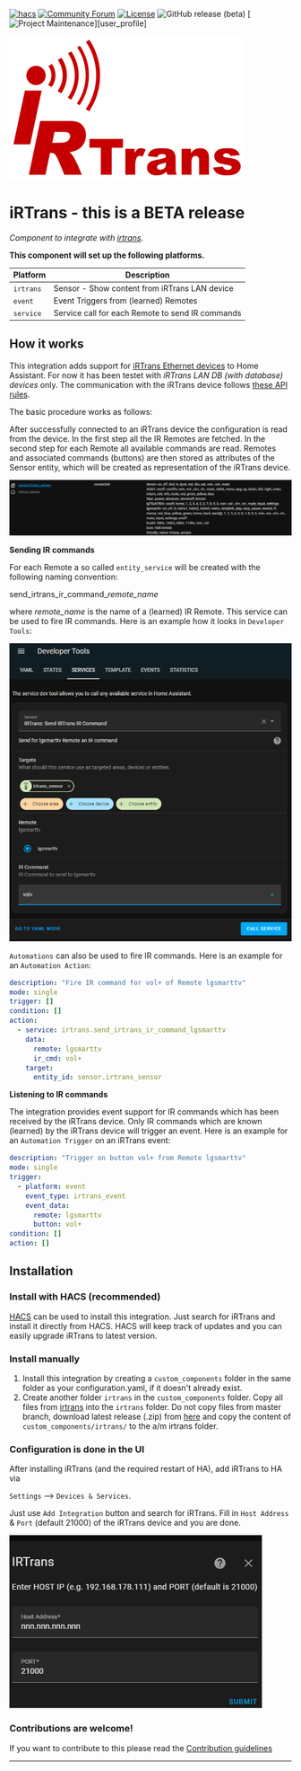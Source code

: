 [![hacs][hacsbadge]][hacs]
[![Community Forum][forum-shield]][forum]
[![License][license-shield]](LICENSE)
![GitHub release (beta)][beta-shield]
[![Project Maintenance][maintenance-shield]][user_profile]

![irtrans](/custom_components/irtrans/images/logo.png)

# iRTrans - this is a BETA release
_Component to integrate with [irtrans](http://www.irtrans.de/en/shop/lan.php)._

**This component will set up the following platforms.**

Platform | Description
-- | --
`irtrans` | Sensor - Show content from iRTrans LAN device
`event`  | Event Triggers from (learned) Remotes
`service` | Service call for each Remote to send IR commands

## How it works
This integration adds support for [iRTrans Ethernet devices](http://www.irtrans.de/en/shop/lan.php) to Home Assistant. For now it has been testet with *iRTrans LAN DB (with database) devices* only. The communication with the iRTrans device follows [these API rules](https://www.irtrans.de/download/Docs/iRTrans%20TCP%20ASCII%20Interface_EN.pdf).

The basic procedure works as follows:

After successfully connected to an iRTrans device the configuration is read from the device. In the first step all the IR Remotes are fetched. In the second step for each Remote all available commands are read. Remotes and associated commands (buttons) are then stored as attributes of the Sensor entity, which will be created as representation of the iRTrans device.

![irtrans_sensor](/custom_components/irtrans/images/irtrans_sensor.png)

**Sending IR commands**

For each Remote a so called `entity_service` will be created with the following naming convention:

send_irtrans_ir_command_*remote_name*

where *remote_name* is the name of a (learned) IR Remote.
This service can be used to fire IR commands. Here is an example how it looks in `Developer Tools`:

![Developer Tools](/custom_components/irtrans/images/devtools_example.png)

`Automations` can also be used to fire IR commands. Here is an example for an `Automation Action`:

```yaml
description: "Fire IR command for vol+ of Remote lgsmarttv"
mode: single
trigger: []
condition: []
action:
  - service: irtrans.send_irtrans_ir_command_lgsmarttv
    data:
      remote: lgsmarttv
      ir_cmd: vol+
    target:
      entity_id: sensor.irtrans_sensor
```

**Listening to IR commands**

The integration provides event support for IR commands which has been received by the iRTrans device.
Only IR commands which are known (learned) by the iRTrans device will trigger an event.
Here is an example for an `Automation Trigger` on an iRTrans event:

```yaml
description: "Trigger on button vol+ from Remote lgsmarttv"
mode: single
trigger:
  - platform: event
    event_type: irtrans_event
    event_data:
      remote: lgsmarttv
      button: vol+
condition: []
action: []
```

## Installation
### Install with HACS (recommended)

[HACS](https://community.home-assistant.io/t/custom-component-hacs) can be used to install this integration. Just search for iRTrans and install it directly from HACS. HACS will keep track of updates and you can easily upgrade iRTrans to latest version.

### Install manually

1. Install this integration by creating a `custom_components` folder in the same folder as your configuration.yaml, if it doesn't already exist.
2. Create another folder `irtrans` in the `custom_components` folder. Copy all files from [irtrans](/custom_components/irtrans) into the `irtrans` folder. Do not copy files from master branch, download latest release (.zip) from [here](https://github.com/schwarzenbergf/irtrans/releases) and copy the content of `custom_components/irtrans/` to the a/m irtrans folder.

### Configuration is done in the UI

After installing iRTrans (and the required restart of HA), add iRTrans to HA via

`Settings` --> `Devices & Services`.

Just use `Add Integration` button and search for iRTrans. Fill in `Host Address` & `Port` (default 21000) of the iRTrans device and you are done.

![Config](/custom_components/irtrans/images/config_ui.png)

<!---->

### Contributions are welcome!

If you want to contribute to this please read the [Contribution guidelines](CONTRIBUTING.md)

***
[license-shield]: https://img.shields.io/github/license/schwarzenbergf/irtrans?style=for-the-badge
[beta-shield]: https://img.shields.io/github/v/release/schwarzenbergf/irtrans?include_prereleases&style=for-the-badge
[irtrans]: https://github.com/custom-components/irtrans
[commits]: https://github.com/custom-components/irtrans/commits/master
[hacs]: https://github.com/custom-components/hacs
[hacsbadge]: https://img.shields.io/badge/HACS-Custom-orange.svg?style=for-the-badge
[irtransimg]: ![irtrans](/custom_components/irtrans/irtrans/logo.png)
[forum-shield]: https://img.shields.io/badge/community-forum-brightgreen.svg?style=for-the-badge
[forum]: https://community.home-assistant.io/
[maintenance-shield]: https://img.shields.io/badge/maintainer-%40schwarzenbergf-blue.svg?style=for-the-badge
[user-profile]: https://github.com/schwarzenbergf

